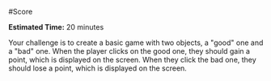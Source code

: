 #Score

**Estimated Time:** 20 minutes

Your challenge is to create a basic game with two objects, a "good" one and a "bad" one. When the player clicks on the good one, they should gain a point, which is displayed on the screen. When they click the bad one, they should lose a point, which is displayed on the screen.
